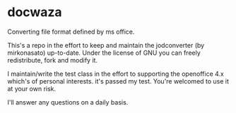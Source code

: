 docwaza
=======

Converting file format defined by ms office.

This's a repo in the effort to keep and maintain the jodconverter (by mirkonasato) up-to-date. Under the license of GNU you can freely redistribute, fork and modify it.

I maintain/write the test class in the effort to supporting the openoffice 4.x which's of personal interests. it's passed my test. You're welcomed to use it at your own risk.

I'll answer any questions on a daily basis.
